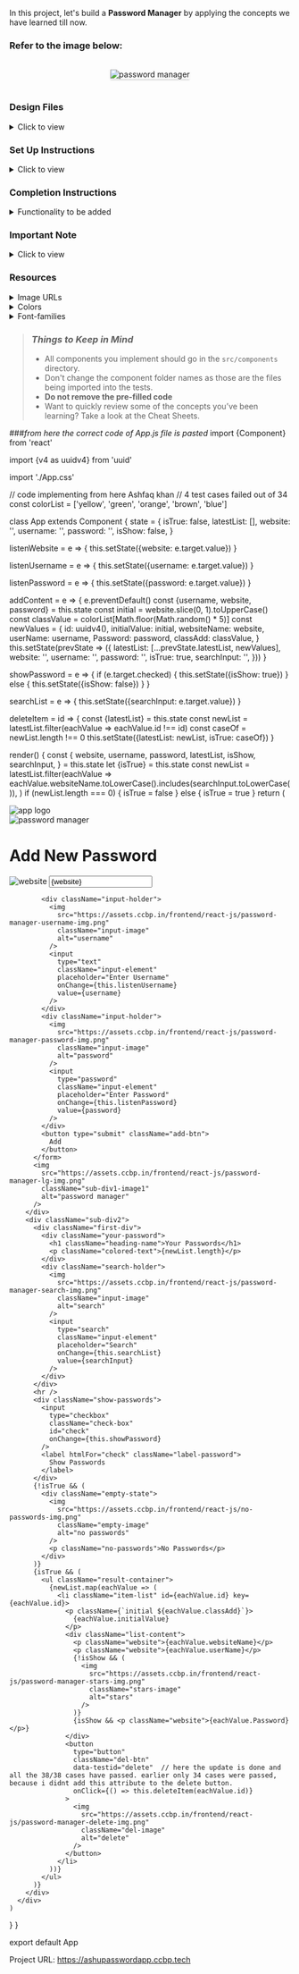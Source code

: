 In this project, let's build a **Password Manager** by applying the concepts we have learned till now.

### Refer to the image below:

<br/>
<div style="text-align: center;">
    <img src="https://assets.ccbp.in/frontend/content/react-js/passowrd-manager-output-v0.gif" alt="password manager" style="max-width:70%;box-shadow:0 2.8px 2.2px rgba(0, 0, 0, 0.12)">
</div>
<br/>

### Design Files

<details>
<summary>Click to view</summary>

- [Extra Small (Size < 576px) and Small (Size >= 576px) - No Passwords View](https://assets.ccbp.in/frontend/content/react-js/password-manager-no-passwords-sm-output-v2.png)
- [Extra Small (Size < 576px) and Small (Size >= 576px) - Masked Passwords View](https://assets.ccbp.in/frontend/content/react-js/password-manager-masked-passwords-sm-output-v2.png)
- [Extra Small (Size < 576px) and Small (Size >= 576px) - Show Passwords View](https://assets.ccbp.in/frontend/content/react-js/password-manager-sm-output-v2.png)
- [Medium (Size >= 768px), Large (Size >= 992px) and Extra Large (Size >= 1200px) - No Passwords View](https://assets.ccbp.in/frontend/content/react-js/password-manager-no-passwords-lg-output.png)
- [Medium (Size >= 768px), Large (Size >= 992px) and Extra Large (Size >= 1200px) - Masked Passwords View](https://assets.ccbp.in/frontend/content/react-js/password-manager-masked-passwords-lg-output.png)
- [Medium (Size >= 768px), Large (Size >= 992px) and Extra Large (Size >= 1200px) - Show Passwords View](https://assets.ccbp.in/frontend/content/react-js/password-manager-lg-output.png)

</details>

### Set Up Instructions

<details>
<summary>Click to view</summary>

- Download dependencies by running `npm install`
- Start up the app using `npm start`
</details>

### Completion Instructions

<details>
<summary>Functionality to be added</summary>
<br/>

The app must have the following functionalities

- Initially, the website input, username input, and password input should be empty and [No Passwords View](https://assets.ccbp.in/frontend/content/react-js/password-manager-no-passwords-lg-output.png) should be displayed
- When non-empty values are provided for the website, username, and password and the **Add** button is clicked,
  - A new password item should be added to the list of passwords
  - The passwords count should be incremented by one
  - The **stars image** should be displayed in the password items instead of the passwords
  - The value of the input fields for website, username, and password should be updated to their initial values
  - When the **Show Password** is checked, then the password should be displayed instead of the **stars image**
- When a non-empty value is provided in the search input field, then password items whose website is matched with the search input value irrespective of the case should be displayed
- When a non-empty value is provided in the search input field, and if the website of any password item does not match the value given in the search input, then [No Passwords View](https://assets.ccbp.in/frontend/content/react-js/password-manager-no-passwords-lg-output.png) should be displayed
- When the delete button of a password item is clicked,
  - The respective password item should be deleted from the list of passwords
  - The passwords count should be decremented by one
- When all password items are deleted, then [No Passwords View](https://assets.ccbp.in/frontend/content/react-js/password-manager-no-passwords-lg-output.png) should be displayed
</details>

### Important Note

<details>
<summary>Click to view</summary>

<br/>

**The following instructions are required for the tests to pass**

- HTML input element for website should have the placeholder as **Enter Website**
- HTML input element for username should have the placeholder as **Enter Username**
- HTML input element for password should have the placeholder as **Enter Password**
- The delete button for each password item should have the data-testid as **delete**
</details>

### Resources

<details>
<summary>Image URLs</summary>

- [https://assets.ccbp.in/frontend/react-js/password-manager-logo-img.png](https://assets.ccbp.in/frontend/react-js/password-manager-logo-img.png) alt should be **app logo**
- [https://assets.ccbp.in/frontend/react-js/password-manager-sm-img.png](https://assets.ccbp.in/frontend/react-js/password-manager-sm-img.png) alt should be **password manager**
- [https://assets.ccbp.in/frontend/react-js/password-manager-lg-img.png](https://assets.ccbp.in/frontend/react-js/password-manager-lg-img.png) alt should be **password manager**
- [https://assets.ccbp.in/frontend/react-js/password-manager-website-img.png](https://assets.ccbp.in/frontend/react-js/password-manager-website-img.png) alt should be **website**
- [https://assets.ccbp.in/frontend/react-js/password-manager-username-img.png](https://assets.ccbp.in/frontend/react-js/password-manager-username-img.png) alt should be **username**
- [https://assets.ccbp.in/frontend/react-js/password-manager-password-img.png](https://assets.ccbp.in/frontend/react-js/password-manager-password-img.png) alt should be **password**
- [https://assets.ccbp.in/frontend/react-js/password-manager-search-img.png](https://assets.ccbp.in/frontend/react-js/password-manager-search-img.png) alt should be **search**
- [https://assets.ccbp.in/frontend/react-js/no-passwords-img.png](https://assets.ccbp.in/frontend/react-js/no-passwords-img.png) alt should be **no passwords**
- [https://assets.ccbp.in/frontend/react-js/password-manager-stars-img.png](https://assets.ccbp.in/frontend/react-js/password-manager-stars-img.png) alt should be **stars**
- [https://assets.ccbp.in/frontend/react-js/password-manager-delete-img.png](https://assets.ccbp.in/frontend/react-js/password-manager-delete-img.png) alt should be **delete**
</details>

<details>
<summary>Colors</summary>

<br/>

<div style="background-color: #9ba9eb; width: 150px; padding: 10px; color: black">Hex: #9ba9eb</div>
<div style="background-color: #c3caea; width: 150px; padding: 10px; color: black">Hex: #c3caea</div>
<div style="background-color: #5763a5; width: 150px; padding: 10px; color: black">Hex: #5763a5</div>
<div style="background-color: #f8fafc; width: 150px; padding: 10px; color: black">Hex: #f8fafc</div>
<div style="background-color: #454f84; width: 150px; padding: 10px; color: white">Hex: #454f84</div>
<div style="background-color: #0b69ff; width: 150px; padding: 10px; color: black">Hex: #0b69ff</div>
<div style="background-color: #94a3b8; width: 150px; padding: 10px; color: black">Hex: #94a3b8</div>
<div style="background-color: #b6c3ca; width: 150px; padding: 10px; color: black">Hex: #b6c3ca</div>
<div style="background-color: #7683cb; width: 150px; padding: 10px; color: black">Hex: #7683cb</div>
<div style="background-color: #f59e0b; width: 150px; padding: 10px; color: black">Hex: #f59e0b</div>
<div style="background-color: #10b981; width: 150px; padding: 10px; color: black">Hex: #10b981</div>
<div style="background-color: #f97316; width: 150px; padding: 10px; color: black">Hex: #f97316</div>
<div style="background-color: #14b8a6; width: 150px; padding: 10px; color: black">Hex: #14b8a6</div>
<div style="background-color: #b91c1c; width: 150px; padding: 10px; color: black">Hex: #b91c1c</div>
<div style="background-color: #ffffff; width: 150px; padding: 10px; color: black">Hex: #ffffff</div>
<div style="background-color: #0ea5e9; width: 150px; padding: 10px; color: black">Hex: #0ea5e9</div>
<div style="background-color: #64748b; width: 150px; padding: 10px; color: white">Hex: #64748b</div>

</details>

<details>
<summary>Font-families</summary>

- Roboto

</details>

> ### _Things to Keep in Mind_
>
> - All components you implement should go in the `src/components` directory.
> - Don't change the component folder names as those are the files being imported into the tests.
> - **Do not remove the pre-filled code**
> - Want to quickly review some of the concepts you’ve been learning? Take a look at the Cheat Sheets.


###_from here the correct code of App.js file is pasted_
import {Component} from 'react'

import {v4 as uuidv4} from 'uuid'

import './App.css'

// code implementing from here Ashfaq khan
// 4 test cases failed out of 34
const colorList = ['yellow', 'green', 'orange', 'brown', 'blue']

class App extends Component {
  state = {
    isTrue: false,
    latestList: [],
    website: '',
    username: '',
    password: '',
    isShow: false,
  }

  listenWebsite = e => {
    this.setState({website: e.target.value})
  }

  listenUsername = e => {
    this.setState({username: e.target.value})
  }

  listenPassword = e => {
    this.setState({password: e.target.value})
  }

  addContent = e => {
    e.preventDefault()
    const {username, website, password} = this.state
    const initial = website.slice(0, 1).toUpperCase()
    const classValue = colorList[Math.floor(Math.random() * 5)]
    const newValues = {
      id: uuidv4(),
      initialValue: initial,
      websiteName: website,
      userName: username,
      Password: password,
      classAdd: classValue,
    }
    this.setState(prevState => ({
      latestList: [...prevState.latestList, newValues],
      website: '',
      username: '',
      password: '',
      isTrue: true,
      searchInput: '',
    }))
  }

  showPassword = e => {
    if (e.target.checked) {
      this.setState({isShow: true})
    } else {
      this.setState({isShow: false})
    }
  }

  searchList = e => {
    this.setState({searchInput: e.target.value})
  }

  deleteItem = id => {
    const {latestList} = this.state
    const newList = latestList.filter(eachValue => eachValue.id !== id)
    const caseOf = newList.length !== 0
    this.setState({latestList: newList, isTrue: caseOf})
  }

  render() {
    const {
      website,
      username,
      password,
      latestList,
      isShow,
      searchInput,
    } = this.state
    let {isTrue} = this.state
    const newList = latestList.filter(eachValue =>
      eachValue.websiteName.toLowerCase().includes(searchInput.toLowerCase()),
    )
    if (newList.length === 0) {
      isTrue = false
    } else {
      isTrue = true
    }
    return (
      <div className="main-container">
        <img
          src="https://assets.ccbp.in/frontend/react-js/password-manager-logo-img.png"
          className="app-logo"
          alt="app logo"
        />
        <div className="sub-div1">
          <img
            src="https://assets.ccbp.in/frontend/react-js/password-manager-sm-img.png"
            className="sub-div1-image2"
            alt="password manager"
          />
          <form className="add-details" onSubmit={this.addContent}>
            <h1 className="detail-heading">Add New Password</h1>
            <div className="input-holder">
              <img
                src="https://assets.ccbp.in/frontend/react-js/password-manager-website-img.png"
                className="input-image"
                alt="website"
              />
              <input
                type="text"
                className="input-element"
                placeholder="Enter Website"
                onChange={this.listenWebsite}
                value={website}
              />
            </div>

            <div className="input-holder">
              <img
                src="https://assets.ccbp.in/frontend/react-js/password-manager-username-img.png"
                className="input-image"
                alt="username"
              />
              <input
                type="text"
                className="input-element"
                placeholder="Enter Username"
                onChange={this.listenUsername}
                value={username}
              />
            </div>
            <div className="input-holder">
              <img
                src="https://assets.ccbp.in/frontend/react-js/password-manager-password-img.png"
                className="input-image"
                alt="password"
              />
              <input
                type="password"
                className="input-element"
                placeholder="Enter Password"
                onChange={this.listenPassword}
                value={password}
              />
            </div>
            <button type="submit" className="add-btn">
              Add
            </button>
          </form>
          <img
            src="https://assets.ccbp.in/frontend/react-js/password-manager-lg-img.png"
            className="sub-div1-image1"
            alt="password manager"
          />
        </div>
        <div className="sub-div2">
          <div className="first-div">
            <div className="your-password">
              <h1 className="heading-name">Your Passwords</h1>
              <p className="colored-text">{newList.length}</p>
            </div>
            <div className="search-holder">
              <img
                src="https://assets.ccbp.in/frontend/react-js/password-manager-search-img.png"
                className="input-image"
                alt="search"
              />
              <input
                type="search"
                className="input-element"
                placeholder="Search"
                onChange={this.searchList}
                value={searchInput}
              />
            </div>
          </div>
          <hr />
          <div className="show-passwords">
            <input
              type="checkbox"
              className="check-box"
              id="check"
              onChange={this.showPassword}
            />
            <label htmlFor="check" className="label-password">
              Show Passwords
            </label>
          </div>
          {!isTrue && (
            <div className="empty-state">
              <img
                src="https://assets.ccbp.in/frontend/react-js/no-passwords-img.png"
                className="empty-image"
                alt="no passwords"
              />
              <p className="no-passwords">No Passwords</p>
            </div>
          )}
          {isTrue && (
            <ul className="result-container">
              {newList.map(eachValue => (
                <li className="item-list" id={eachValue.id} key={eachValue.id}>
                  <p className={`initial ${eachValue.classAdd}`}>
                    {eachValue.initialValue}
                  </p>
                  <div className="list-content">
                    <p className="website">{eachValue.websiteName}</p>
                    <p className="website">{eachValue.userName}</p>
                    {!isShow && (
                      <img
                        src="https://assets.ccbp.in/frontend/react-js/password-manager-stars-img.png"
                        className="stars-image"
                        alt="stars"
                      />
                    )}
                    {isShow && <p className="website">{eachValue.Password}</p>}
                  </div>
                  <button
                    type="button"
                    className="del-btn"
                    data-testid="delete"  // here the update is done and all the 38/38 cases have passed. earlier only 34 cases were passed, because i didnt add this attribute to the delete button.
                    onClick={() => this.deleteItem(eachValue.id)}
                  >
                    <img
                      src="https://assets.ccbp.in/frontend/react-js/password-manager-delete-img.png"
                      className="del-image"
                      alt="delete"
                    />
                  </button>
                </li>
              ))}
            </ul>
          )}
        </div>
      </div>
    )
  }
}

export default App

Project URL: https://ashupasswordapp.ccbp.tech
